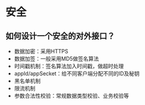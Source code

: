 # 安全

## 如何设计一个安全的对外接口？

+ 数据加密：采用HTTPS
+ 数据加签：一般采用MD5做签名算法
+ 时间戳机制：签名算法加入时间戳，做超时处理
+ appId/appSecket：给不同客户端分配不同的ID及秘钥
+ 黑名单机制
+ 限流机制
+ 参数合法性校验：常规数据类型校验、业务校验等